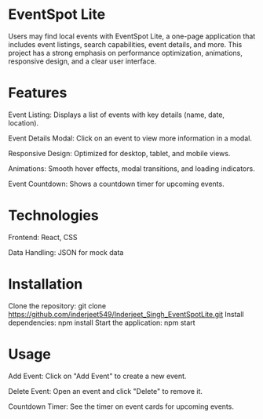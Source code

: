 # EventSpot Lite

Users may find local events with EventSpot Lite, a one-page application that includes event listings, search capabilities, event details, and more.
This project has a strong emphasis on performance optimization, animations, responsive design, and a clear user interface.

# Features
Event Listing: Displays a list of events with key details (name, date, location).

Event Details Modal: Click on an event to view more information in a modal.

Responsive Design: Optimized for desktop, tablet, and mobile views.

Animations: Smooth hover effects, modal transitions, and loading indicators.

Event Countdown: Shows a countdown timer for upcoming events.

# Technologies
Frontend: React, CSS

Data Handling: JSON for mock data

# Installation
Clone the repository: git clone https://github.com/inderjeet549/Inderjeet_Singh_EventSpotLite.git
Install dependencies: npm install
Start the application: npm start

# Usage
Add Event: Click on "Add Event" to create a new event.

Delete Event: Open an event and click "Delete" to remove it.

Countdown Timer: See the timer on event cards for upcoming events.
